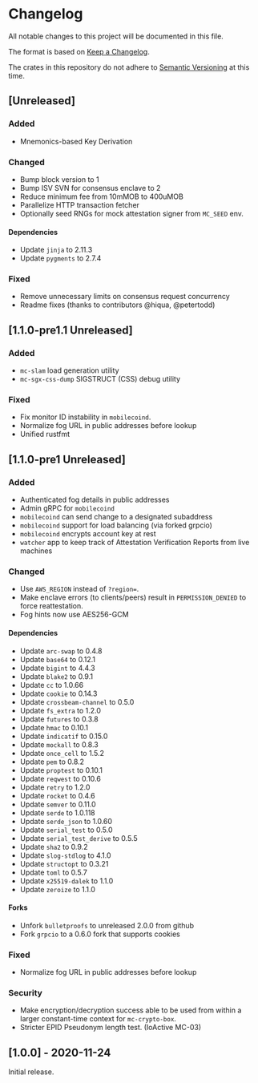 # Changelog
All notable changes to this project will be documented in this file.

The format is based on [Keep a Changelog](https://keepachangelog.com/en/1.0.0/).

The crates in this repository do not adhere to [Semantic Versioning](https://semver.org/spec/v2.0.0.html) at this time.

## [Unreleased]

### Added

 - Mnemonics-based Key Derivation

### Changed

 - Bump block version to 1
 - Bump ISV SVN for consensus enclave to 2
 - Reduce minimum fee from 10mMOB to 400uMOB
 - Parallelize HTTP transaction fetcher
 - Optionally seed RNGs for mock attestation signer from `MC_SEED` env.

#### Dependencies

 - Update `jinja` to 2.11.3
 - Update `pygments` to 2.7.4

### Fixed

 - Remove unnecessary limits on consensus request concurrency
 - Readme fixes (thanks to contributors @hiqua, @petertodd)

## [1.1.0-pre1.1 Unreleased]

### Added

 - `mc-slam` load generation utility
 - `mc-sgx-css-dump` SIGSTRUCT (CSS) debug utility

### Fixed

 - Fix monitor ID instability in `mobilecoind`.
 - Normalize fog URL in public addresses before lookup
 - Unified rustfmt

## [1.1.0-pre1 Unreleased]

### Added

 - Authenticated fog details in public addresses
 - Admin gRPC for `mobilecoind`
 - `mobilecoind` can send change to a designated subaddress
 - `mobilecoind` support for load balancing (via forked grpcio)
 - `mobilecoind` encrypts account key at rest
 - `watcher` app to keep track of Attestation Verification Reports from live machines

### Changed

 - Use `AWS_REGION` instead of `?region=`.
 - Make enclave errors (to clients/peers) result in `PERMISSION_DENIED` to force reattestation.
 - Fog hints now use AES256-GCM

#### Dependencies

 - Update `arc-swap` to 0.4.8
 - Update `base64` to 0.12.1
 - Update `bigint` to 4.4.3
 - Update `blake2` to 0.9.1
 - Update `cc` to 1.0.66
 - Update `cookie` to 0.14.3
 - Update `crossbeam-channel` to 0.5.0
 - Update `fs_extra` to 1.2.0
 - Update `futures` to 0.3.8
 - Update `hmac` to 0.10.1
 - Update `indicatif` to 0.15.0
 - Update `mockall` to 0.8.3
 - Update `once_cell` to 1.5.2
 - Update `pem` to 0.8.2
 - Update `proptest` to 0.10.1
 - Update `reqwest` to 0.10.6
 - Update `retry` to 1.2.0
 - Update `rocket` to 0.4.6
 - Update `semver` to 0.11.0
 - Update `serde` to 1.0.118
 - Update `serde_json` to 1.0.60
 - Update `serial_test` to 0.5.0
 - Update `serial_test_derive` to 0.5.5
 - Update `sha2` to 0.9.2
 - Update `slog-stdlog` to 4.1.0
 - Update `structopt` to 0.3.21
 - Update `toml` to 0.5.7
 - Update `x25519-dalek` to 1.1.0
 - Update `zeroize` to 1.1.0

#### Forks

 - Unfork `bulletproofs` to unreleased 2.0.0 from github
 - Fork `grpcio` to a 0.6.0 fork that supports cookies

### Fixed

 - Normalize fog URL in public addresses before lookup

### Security

 - Make encryption/decryption success able to be used from within a larger constant-time context for `mc-crypto-box`.
 - Stricter EPID Pseudonym length test. (IoActive MC-03)

## [1.0.0] - 2020-11-24

Initial release.
